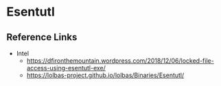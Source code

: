 # Esentutl

## Reference Links
- Intel
  - https://dfironthemountain.wordpress.com/2018/12/06/locked-file-access-using-esentutl-exe/
  - https://lolbas-project.github.io/lolbas/Binaries/Esentutl/
